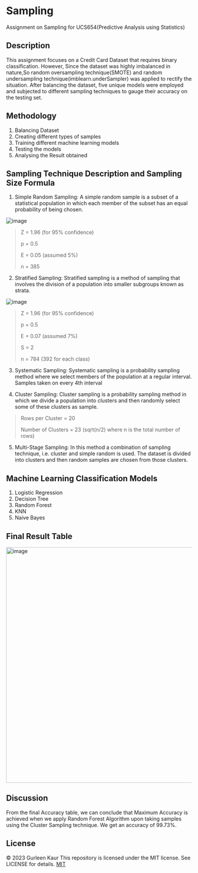 # Sampling
Assignment on Sampling for UCS654(Predictive Analysis using Statistics)

## Description
This assignment focuses on a Credit Card Dataset that requires binary classification.
However, Since the dataset was highly imbalanced in nature,So random oversampling technique(SMOTE) and random undersampling technique(imblearn.underSampler) was applied to rectify the situation. 
After balancing the dataset, five unique models were employed and subjected to different sampling techniques to gauge their accuracy on the testing set. 

## Methodology
1. Balancing Dataset
2. Creating different types of samples
3. Training different machine learning models
4. Testing the models
5. Analysing the Result obtained

## Sampling Technique Description and Sampling Size Formula

1. Simple Random Sampling:
 A simple random sample is a subset of a statistical population in which each member of the subset has an equal probability of being chosen.

![image](https://user-images.githubusercontent.com/72306997/219949613-305e70c5-37f5-4e5d-815e-92e1f4d31f5e.png)

>Z = 1.96 (for 95% confidence)
>
>p = 0.5
>
>E = 0.05 (assumed 5%)
>
>n = 385

2. Stratified Sampling: 
 Stratified sampling is a method of sampling that involves the division of a population into smaller subgroups known as strata.

![image](https://user-images.githubusercontent.com/72306997/219949629-2e744eff-ae24-4702-8899-83dba4ec9670.png)

>Z = 1.96 (for 95% confidence)
>
>p = 0.5
>
>E = 0.07 (assumed 7%)
>
>S = 2
>
>n = 784 (392 for each class)

3. Systematic Sampling:
 Systematic sampling is a probability sampling method where we select members of the population at a regular interval.
Samples taken on every 4th interval

4. Cluster Sampling:
 Cluster sampling is a probability sampling method in which we divide a population into clusters and then randomly select some of these clusters as sample.

>Rows per Cluster = 20
>
>Number of Clusters = 23 (sqrt(n/2) where n is the total number of rows)

5. Multi-Stage Sampling:
 In this method a combination of sampling technique, i.e. cluster and simple random is used. The dataset is divided into clusters and then random samples are chosen from those clusters.

## Machine Learning Classification Models
1. Logistic Regression
2. Decision Tree
3. Random Forest
4. KNN
5. Naive Bayes

## Final Result Table
<img width="640" alt="image" src="https://user-images.githubusercontent.com/79686365/219976331-b464f84a-e59f-442e-8d3c-5d6a56a19d84.png">

## Discussion
From the final Accuracy table, we can conclude that Maximum Accuracy is achieved when we apply Random Forest Algorithm upon taking samples using the Cluster Sampling technique. We get an accuracy of 99.73%.

## License
© 2023 Gurleen Kaur
This repository is licensed under the MIT license. See LICENSE for details.
[MIT](https://choosealicense.com/licenses/mit/)
